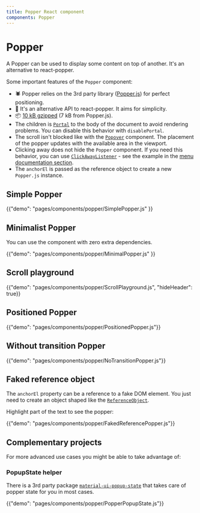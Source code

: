 ```yaml
---
title: Popper React component
components: Popper
---
```


# Popper

<p class="description">A Popper can be used to display some content on top of another. It's an alternative to react-popper.</p>

Some important features of the `Popper` component:

- 🕷 Popper relies on the 3rd party library ([Popper.js](https://github.com/FezVrasta/popper.js)) for perfect positioning.
- 💄 It's an alternative API to react-popper. It aims for simplicity.
- 📦 [10 kB gzipped](/size-snapshot) (7 kB from Popper.js).
- The children is [`Portal`](/components/portal/) to the body of the document to avoid rendering problems.
  You can disable this behavior with `disablePortal`.
- The scroll isn't blocked like with the [`Popover`](/components/popover/) component.
  The placement of the popper updates with the available area in the viewport.
- Clicking away does not hide the `Popper` component.
  If you need this behavior, you can use [`ClickAwayListener`](/components/click-away-listener/) - see the example in the [menu documentation section](/components/menus/#menulist-composition).
- The `anchorEl` is passed as the reference object to create a new `Popper.js` instance.

## Simple Popper

{{"demo": "pages/components/popper/SimplePopper.js" }}

## Minimalist Popper

You can use the component with zero extra dependencies.

{{"demo": "pages/components/popper/MinimalPopper.js" }}

## Scroll playground

{{"demo": "pages/components/popper/ScrollPlayground.js", "hideHeader": true}}

## Positioned Popper

{{"demo": "pages/components/popper/PositionedPopper.js"}}

## Without transition Popper

{{"demo": "pages/components/popper/NoTransitionPopper.js"}}

## Faked reference object

The `anchorEl` property can be a reference to a fake DOM element.
You just need to create an object shaped like the [`ReferenceObject`](https://github.com/FezVrasta/popper.js/blob/0642ce0ddeffe3c7c033a412d4d60ce7ec8193c3/packages/popper/index.d.ts#L118-L123).

Highlight part of the text to see the popper:

{{"demo": "pages/components/popper/FakedReferencePopper.js"}}

## Complementary projects

For more advanced use cases you might be able to take advantage of:

### PopupState helper

There is a 3rd party package [`material-ui-popup-state`](https://github.com/jcoreio/material-ui-popup-state) that takes care of popper
state for you in most cases.

{{"demo": "pages/components/popper/PopperPopupState.js"}}
